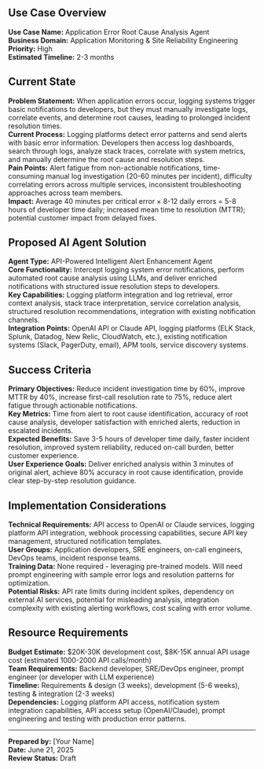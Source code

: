 ## Use Case Overview
**Use Case Name:** Application Error Root Cause Analysis Agent  
**Business Domain:** Application Monitoring & Site Reliability Engineering  
**Priority:** High  
**Estimated Timeline:** 2-3 months

## Current State
**Problem Statement:** When application errors occur, logging systems trigger basic notifications to developers, but they must manually investigate logs, correlate events, and determine root causes, leading to prolonged incident resolution times.  
**Current Process:** Logging platforms detect error patterns and send alerts with basic error information. Developers then access log dashboards, search through logs, analyze stack traces, correlate with system metrics, and manually determine the root cause and resolution steps.  
**Pain Points:** Alert fatigue from non-actionable notifications, time-consuming manual log investigation (20-60 minutes per incident), difficulty correlating errors across multiple services, inconsistent troubleshooting approaches across team members.  
**Impact:** Average 40 minutes per critical error × 8-12 daily errors = 5-8 hours of developer time daily; increased mean time to resolution (MTTR); potential customer impact from delayed fixes.

## Proposed AI Agent Solution
**Agent Type:** API-Powered Intelligent Alert Enhancement Agent  
**Core Functionality:** Intercept logging system error notifications, perform automated root cause analysis using LLMs, and deliver enriched notifications with structured issue resolution steps to developers.  
**Key Capabilities:** Logging platform integration and log retrieval, error context analysis, stack trace interpretation, service correlation analysis, structured resolution recommendations, integration with existing notification channels.  
**Integration Points:** OpenAI API or Claude API, logging platforms (ELK Stack, Splunk, Datadog, New Relic, CloudWatch, etc.), existing notification systems (Slack, PagerDuty, email), APM tools, service discovery systems.

## Success Criteria
**Primary Objectives:** Reduce incident investigation time by 60%, improve MTTR by 40%, increase first-call resolution rate to 75%, reduce alert fatigue through actionable notifications.  
**Key Metrics:** Time from alert to root cause identification, accuracy of root cause analysis, developer satisfaction with enriched alerts, reduction in escalated incidents.  
**Expected Benefits:** Save 3-5 hours of developer time daily, faster incident resolution, improved system reliability, reduced on-call burden, better customer experience.  
**User Experience Goals:** Deliver enriched analysis within 3 minutes of original alert, achieve 80% accuracy in root cause identification, provide clear step-by-step resolution guidance.

## Implementation Considerations
**Technical Requirements:** API access to OpenAI or Claude services, logging platform API integration, webhook processing capabilities, secure API key management, structured notification templates.  
**User Groups:** Application developers, SRE engineers, on-call engineers, DevOps teams, incident response teams.  
**Training Data:** None required - leveraging pre-trained models. Will need prompt engineering with sample error logs and resolution patterns for optimization.  
**Potential Risks:** API rate limits during incident spikes, dependency on external AI services, potential for misleading analysis, integration complexity with existing alerting workflows, cost scaling with error volume.

## Resource Requirements
**Budget Estimate:** $20K-30K development cost, $8K-15K annual API usage cost (estimated 1000-2000 API calls/month)  
**Team Requirements:** Backend developer, SRE/DevOps engineer, prompt engineer (or developer with LLM experience)  
**Timeline:** Requirements & design (3 weeks), development (5-6 weeks), testing & integration (2-3 weeks)  
**Dependencies:** Logging platform API access, notification system integration capabilities, API access setup (OpenAI/Claude), prompt engineering and testing with production error patterns.

---
**Prepared by:** [Your Name]  
**Date:** June 21, 2025  
**Review Status:** Draft
